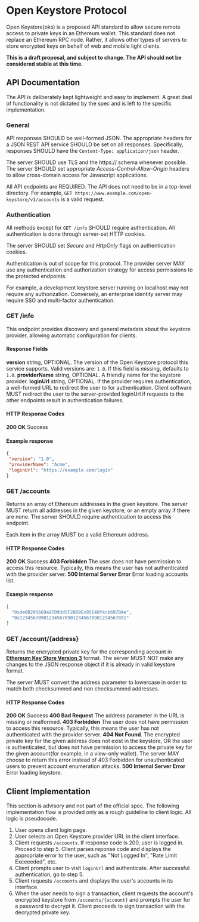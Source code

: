 # Open Keystore Protocol
Open Keystore(oks) is a proposed API standard to allow secure remote access 
to private keys in an Ethereum wallet.
This standard does not replace an Ethereum RPC node. Rather, it allows other
types of servers to store encrypted keys on behalf of web and mobile light
clients.

**This is a draft proposal, and subject to change. The API should not be
considered stable at this time.**


## API Documentation
The API is deliberately kept lightweight and easy to implement. A great deal
of functionality is not dictated by the spec and is left to the specific
implementation.

### General
API responses SHOULD be well-formed JSON. The appropriate headers for a JSON
REST API service SHOULD be set on all responses. Specifically, responses SHOULD
have the `Content-Type: application/json` header.

The server SHOULD use TLS and the https:// schema whenever possible.
The server SHOULD set appropriate *Access-Control-Allow-Origin* headers to allow
cross-domain access for Javascript applications.

All API endpoints are REQUIRED. The API does not need to be in a top-level directory.
For example, `GET https://www.example.com/open-keystore/v1/accounts` is a valid request.

### Authentication
All methods except for `GET /info` SHOULD require authentication. 
All authentication is done through server-set HTTP cookies. 

The server SHOULD set *Secure* and *HttpOnly* flags on authentication cookies.

Authentication is out of scope for this protocol. The provider server MAY use
any authentication and authorization strategy for access permissions to the
protected endpoints.

For example, a development keystore server running on localhost may not require
any authorization. Conversely, an enterprise identity server may require SSO and
multi-factor authentication.

### GET /info

This endpoint provides discovery and general metadata about the keystore
provider, allowing automatic configuration for clients.

#### Response Fields
**version** string, OPTIONAL. The version of the Open Keystore protocol this
service supports. Valid versions are: `1.0`. If this field is missing, defaults
to `1.0`.
**providerName** string, OPTIONAL. A friendly name for the keystore provider.
**loginUrl** string, OPTIONAL. If the provider requires authentication, a
well-formed URL to redirect the user to for authentication. Client software MUST
redirect the user to the server-provided loginUrl if requests to the other
endpoints result in authentication failures.

#### HTTP Response Codes
**200 OK** Success

#### Example response
```json
{
 "version": "1.0",
 "providerName": "Acme", 
 "loginUrl": "https://example.com/login"
}
```


### GET /accounts

Returns an array of Ethereum addresses in the given keystore. The server MUST
return all addresses in the given keystore, or an empty array if there are none.
The server SHOULD require authentication to access this endpoint.

Each item in the array MUST be a valid Ethereum address.

#### HTTP Response Codes
**200 OK** Success
**403 Forbidden** The user does not have permission to access this resource.
Typically, this means the user has not authenticated with the provider server. 
**500 Internal Server Error** Error loading accounts list.


#### Example response
```json
[
  "0xde0B295669a9FD93d5F28D9Ec85E40f4cb697BAe",
  "0x1234567890123456789012345678901234567891"
]
```

### GET /account/{address}

Returns the encrypted private key for the corresponding account in [**Ethereum
Key Store Version
3**](https://github.com/ethereum/wiki/wiki/Web3-Secret-Storage-Definition)
format. The server MUST NOT make any changes to the JSON response object if it
is already in valid keystore format.

The server MUST convert the address parameter to lowercase in order to match
both checksummed and non checksummed addresses.

#### HTTP Response Codes
**200 OK** Success
**400 Bad Request** The address parameter in the URL is missing or malformed.
**403 Forbidden** The user does not have permission to access this resource.
Typically, this means the user has not authenticated with the provider server. 
**404 Not Found**. The encrypted private key for the given address 
does not exist in the keystore, OR the user is authenticated, but does not have
permission to access the private key for the given account(for example, in a
view-only wallet). The server MAY choose to return this error instead of 403
Forbidden for unauthenticated users to prevent account enumeration attacks.
**500 Internal Server Error** Error loading keystore.



## Client Implementation
This section is advisory and not part of the official spec.
The following implementation flow is provided only as a rough guideline to
client logic. All logic is pseudocode.

1. User opens client login page.
2. User selects an Open Keystore provider URL in the client interface.
3. Client requests `/accounts`. 
If response code is 200, user is logged in. Proceed to step 5. 
Client parses reponse code and displays the appropriate error to the user, such
as "Not Logged In", "Rate Limit Exceeeded", etc.
4. Client prompts user to visit `loginUrl` and authenticate. After successful
  authentication, go to step 5.
5. Client requests `/accounts` and displays the user's accounts in its
   interface.
6. When the user needs to sign a transaction, client requests the account's
   encrypted keystore from `/accounts/{account}` and prompts the user for a
   password to decrypt it. Client proceeds to sign transaction with the
   decrypted private key.
